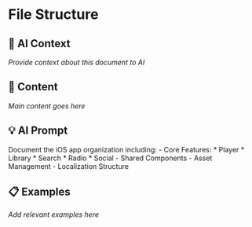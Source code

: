 # File Structure

## 🤖 AI Context

_Provide context about this document to AI_

## 📝 Content

_Main content goes here_

## 💡 AI Prompt

Document the iOS app organization including:
        - Core Features:
          * Player
          * Library
          * Search
          * Radio
          * Social
        - Shared Components
        - Asset Management
        - Localization Structure

## 📋 Examples

_Add relevant examples here_

